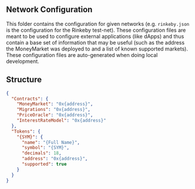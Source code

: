 ## Network Configuration

This folder contains the configuration for given networks (e.g. `rinkeby.json` is the configuration for the Rinkeby test-net). These configuration files are meant to be used to configure external applications (like dApps) and thus contain a base set of information that may be useful (such as the address the MoneyMarket was deployed to and a list of known supported markets). These configuration files are auto-generated when doing local development.

Structure
---------

```json
{
  "Contracts": {
    "MoneyMarket": "0x{address}",
    "Migrations": "0x{address}",
    "PriceOracle": "0x{address}",
    "InterestRateModel": "0x{address}"
  },
  "Tokens": {
    "{SYM}": {
      "name": "{Full Name}",
      "symbol": "{SYM}",
      "decimals": 18,
      "address": "0x{address}",
      "supported": true
    }
  }
}
```